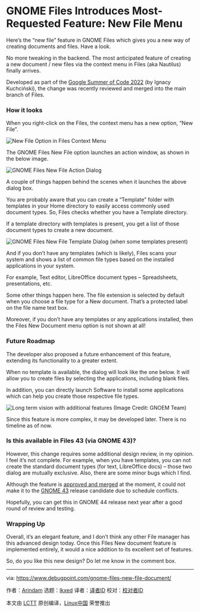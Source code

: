 [#]: subject: "GNOME Files Introduces Most-Requested Feature: New File Menu"
[#]: via: "https://www.debugpoint.com/gnome-files-new-file-document/"
[#]: author: "Arindam https://www.debugpoint.com/author/admin1/"
[#]: collector: "lkxed"
[#]: translator: " "
[#]: reviewer: " "
[#]: publisher: " "
[#]: url: " "

GNOME Files Introduces Most-Requested Feature: New File Menu
======
Here’s the “new file” feature in GNOME Files which gives you a new way of creating documents and files. Have a look.

No more tweaking in the backend. The most anticipated feature of creating a new document / new files via the context menu in Files (aka Nautilus) finally arrives.

Developed as part of the [Google Summer of Code 2022][1] (by Ignacy Kuchciński), the change was recently reviewed and merged into the main branch of Files.

### How it looks

When you right-click on the Files, the context menu has a new option, “New File”.

![New File Option in Files Context Menu][2]

The GNOME Files New File option launches an action window, as shown in the below image.

![GNOME Files New File Action Dialog][3]

A couple of things happen behind the scenes when it launches the above dialog box.

You are probably aware that you can create a “Template” folder with templates in your Home directory to easily access commonly used document types. So, Files checks whether you have a Template directory.

If a template directory with templates is present, you get a list of those document types to create a new document.

![GNOME Files New File Template Dialog (when some templates present)][4]

And if you don’t have any templates (which is likely), Files scans your system and shows a list of common file types based on the installed applications in your system.

For example, Text editor, LibreOffice document types – Spreadsheets, presentations, etc.

Some other things happen here. The file extension is selected by default when you choose a file type for a New document. That’s a protected label on the file name text box.

Moreover, if you don’t have any templates or any applications installed, then the Files New Document menu option is not shown at all!

### Future Roadmap

The developer also proposed a future enhancement of this feature, extending its functionality to a greater extent.

When no template is available, the dialog will look like the one below. It will allow you to create files by selecting the applications, including blank files.

In addition, you can directly launch Software to install some applications which can help you create those respective file types.

![Long term vision with additional features (Image Credit: GNOEM Team)][5]

Since this feature is more complex, it may be developed later. There is no timeline as of now.

### Is this available in Files 43 (via GNOME 43)?

However, this change requires some additional design review, in my opinion. I feel it’s not complete. For example, when you have templates, you can not create the standard document types (for text, LibreOffice docs) – those two dialog are mutually exclusive. Also, there are some minor bugs which I find.

Although the feature is [approved and merged][6] at the moment, it could not make it to the [GNOME 43][7] release candidate due to schedule conflicts.

Hopefully, you can get this in GNOME 44 release next year after a good round of review and testing.

### Wrapping Up

Overall, it’s an elegant feature, and I don’t think any other File manager has this advanced design today. Once this FIles New document feature is implemented entirely, it would a nice addition to its excellent set of features.

So, do you like this new design? Do let me know in the comment box.

--------------------------------------------------------------------------------

via: https://www.debugpoint.com/gnome-files-new-file-document/

作者：[Arindam][a]
选题：[lkxed][b]
译者：[译者ID](https://github.com/译者ID)
校对：[校对者ID](https://github.com/校对者ID)

本文由 [LCTT](https://github.com/LCTT/TranslateProject) 原创编译，[Linux中国](https://linux.cn/) 荣誉推出

[a]: https://www.debugpoint.com/author/admin1/
[b]: https://github.com/lkxed
[1]: https://debugpointnews.com/gsoc-2022/
[2]: https://www.debugpoint.com/wp-content/uploads/2022/09/New-File-Option-in-Files-Context-Menu.jpg
[3]: https://www.debugpoint.com/wp-content/uploads/2022/09/GNOME-Files-New-Document-Action-Dialog.jpg
[4]: https://www.debugpoint.com/wp-content/uploads/2022/09/GNOME-Files-New-Document-Template-Dialog.jpg
[5]: https://www.debugpoint.com/wp-content/uploads/2022/09/Long-term-vision-with-additional-features.jpg
[6]: https://gitlab.gnome.org/GNOME/nautilus/-/merge_requests/914
[7]: https://www.debugpoint.com/gnome-43/
